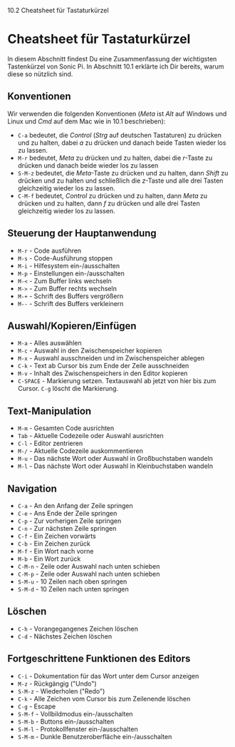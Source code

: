 10.2 Cheatsheet für Tastaturkürzel

# Cheatsheet für Tastaturkürzel

In diesem Abschnitt findest Du eine Zusammenfassung der wichtigsten 
Tastenkürzel von Sonic Pi. In Abschnitt 10.1 erklärte ich Dir bereits,
warum diese so nützlich sind.

## Konventionen

Wir verwenden die folgenden Konventionen (*Meta* ist *Alt* auf Windows 
und Linux und *Cmd* auf dem  Mac wie in 10.1 beschrieben):

* `C-a` bedeutet, die *Control* (*Strg* auf deutschen Tastaturen) zu drücken und zu halten, dabei *a* zu drücken und danach beide Tasten wieder los zu lassen.
* `M-r` bedeutet, *Meta* zu drücken und zu halten, dabei die *r*-Taste zu drücken und danach beide wieder los zu lassen
* `S-M-z` bedeutet, die *Meta*-Taste zu drücken und zu halten, dann *Shift* zu drücken und zu halten und schließlich die *z*-Taste und alle drei Tasten gleichzeitig wieder los zu lassen.
* `C-M-f` bedeutet, *Control* zu drücken und zu halten, dann *Meta* zu drücken und zu halten, dann *f* zu drücken und alle drei Tasten gleichzeitig wieder los zu lassen.

## Steuerung der Hauptanwendung

* `M-r` - Code ausführen
* `M-s` - Code-Ausführung stoppen
* `M-i` - Hilfesystem ein-/ausschalten
* `M-p` - Einstellungen ein-/ausschalten
* `M-<` - Zum Buffer links wechseln
* `M->` - Zum Buffer rechts wechseln
* `M-+` - Schrift des Buffers vergrößern
* `M--` - Schrift des Buffers verkleinern

## Auswahl/Kopieren/Einfügen

* `M-a`     - Alles auswählen
* `M-c`     - Auswahl in den Zwischenspeicher kopieren
* `M-x`     - Auswahl ausschneiden und im Zwischenspeicher ablegen
* `C-k`     - Text ab Cursor bis zum Ende der Zeile ausschneiden
* `M-v`     - Inhalt des Zwischenspeichers in den Editor kopieren
* `C-SPACE` - Markierung setzen. Textauswahl ab jetzt von hier bis zum Cursor. `C-g` löscht die Markierung.

## Text-Manipulation

* `M-m` - Gesamten Code ausrichten
* `Tab` - Aktuelle Codezeile oder Auswahl ausrichten
* `C-l` - Editor zentrieren
* `M-/` - Aktuelle Codezeile auskommentieren
* `M-u` - Das nächste Wort oder Auswahl in Großbuchstaben wandeln
* `M-l` - Das nächste Wort oder Auswahl in Kleinbuchstaben wandeln

## Navigation

* `C-a`   - An den Anfang der Zeile springen
* `C-e`   - Ans Ende der Zeile springen
* `C-p`   - Zur vorherigen Zeile springen
* `C-n`   - Zur nächsten Zeile springen
* `C-f`   - Ein Zeichen vorwärts
* `C-b`   - Ein Zeichen zurück
* `M-f`   - Ein Wort nach vorne
* `M-b`   - Ein Wort zurück
* `C-M-n` - Zeile oder Auswahl nach unten schieben
* `C-M-p` - Zeile oder Auswahl nach unten schieben
* `S-M-u` - 10 Zeilen nach oben springen
* `S-M-d` - 10 Zeilen nach unten springen

## Löschen

* `C-h`   - Vorangegangenes Zeichen löschen 
* `C-d`   - Nächstes Zeichen löschen

## Fortgeschrittene Funktionen des Editors

* `C-i`   - Dokumentation für das Wort unter dem Cursor anzeigen
* `M-z`   - Rückgängig ("Undo")
* `S-M-z` - Wiederholen ("Redo")
* `C-k`   - Alle Zeichen vom Cursor bis zum Zeilenende löschen
* `C-g`   - Escape
* `S-M-f` - Vollbildmodus ein-/ausschalten
* `S-M-b` - Buttons ein-/ausschalten
* `S-M-l` - Protokollfenster ein-/ausschalten
* `S-M-m` - Dunkle Benutzeroberfläche ein-/ausschalten

